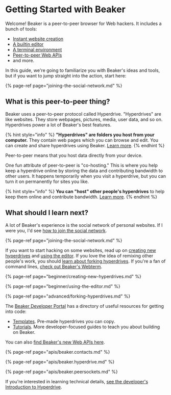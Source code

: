 # Getting Started with Beaker

Welcome! Beaker is a peer-to-peer browser for Web hackers. It includes a bunch of tools:

* [Instant website creation](beginner/creating-new-hyperdrives.md)
* [A builtin editor](beginner/using-the-editor.md)
* [A terminal environment](advanced/webterm.md)
* [Peer-to-peer Web APIs](./#apis)
* and more.

In this guide, we're going to familiarize you with Beaker's ideas and tools, but if you want to jump straight into the action, start here:

{% page-ref page="joining-the-social-network.md" %}

## What is this peer-to-peer thing?

Beaker uses a peer-to-peer protocol called Hyperdrive. "Hyperdrives" are like websites. They store webpages, pictures, media, user data, and so on. Hyperdrives power a lot of Beaker's best features.

{% hint style="info" %}
**"Hyperdrives" are folders you host from your computer.** They contain web pages which you can browse and edit. You can create and share hyperdrives using Beaker. [Learn more](beginner/creating-new-hyperdrives.md).
{% endhint %}

Peer-to-peer means that you host data directly from your device.

One fun attribute of peer-to-peer is "co-hosting." This is where you help keep a hyperdrive online by storing the data and contributing bandwidth to other users. It happens temporarily when you visit a hyperdrive, but you can turn it on permanently for sites you like.

{% hint style="info" %}
**You can "host" other people's hyperdrives** to help keep them online and contribute bandwidth. [Learn more](beginner/hosting-hyperdrives.md).
{% endhint %}

## What should I learn next?

A lot of Beaker's experience is the social network of personal websites. If I were you, I'd see [how to join the social network](joining-the-social-network.md).

{% page-ref page="joining-the-social-network.md" %}

If you want to start hacking on some websites, read up on [creating new hyperdrives](beginner/creating-new-hyperdrives.md) and [using the editor](beginner/using-the-editor.md). If you love the idea of remixing other people's work, you should [learn about forking hyperdrives](advanced/forking-hyperdrives.md). If you're a fan of command lines, [check out Beaker's Webterm](advanced/webterm.md).

{% page-ref page="beginner/creating-new-hyperdrives.md" %}

{% page-ref page="beginner/using-the-editor.md" %}

{% page-ref page="advanced/forking-hyperdrives.md" %}

The [Beaker Developer Portal](https://beaker.dev) has a directory of useful resources for getting into code:

* [Templates](https://beaker.dev/docs/templates/). Pre-made hyperdrives you can copy.
* [Tutorials](https://beaker.dev/docs/tutorials/). More developer-focused guides to teach you about building on Beaker.

You can also [find Beaker's new Web APIs here](./#apis).

{% page-ref page="apis/beaker.contacts.md" %}

{% page-ref page="apis/beaker.hyperdrive.md" %}

{% page-ref page="apis/beaker.peersockets.md" %}

If you're interested in learning technical details, [see the developer's Introduction to Hyperdrive](developers/introduction-to-hyperdrive.md).
